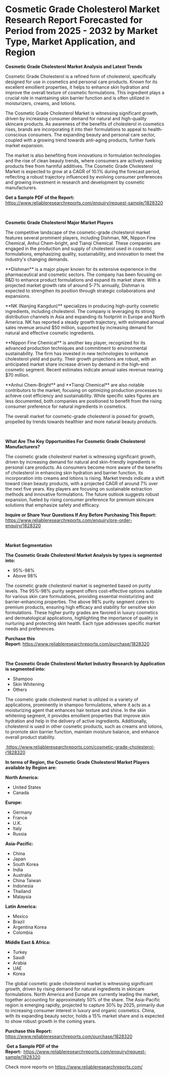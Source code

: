 <p><h1>Cosmetic Grade Cholesterol Market Research Report Forecasted for Period from 2025 -  2032 by Market Type, Market Application, and Region</h1></p><p><strong>Cosmetic Grade Cholesterol Market Analysis and Latest Trends</strong></p>
<p><p>Cosmetic Grade Cholesterol is a refined form of cholesterol, specifically designed for use in cosmetics and personal care products. Known for its excellent emollient properties, it helps to enhance skin hydration and improve the overall texture of cosmetic formulations. This ingredient plays a crucial role in maintaining skin barrier function and is often utilized in moisturizers, creams, and lotions.</p><p>The Cosmetic Grade Cholesterol Market is witnessing significant growth, driven by increasing consumer demand for natural and high-quality skincare products. As awareness of the benefits of cholesterol in cosmetics rises, brands are incorporating it into their formulations to appeal to health-conscious consumers. The expanding beauty and personal care sector, coupled with a growing trend towards anti-aging products, further fuels market expansion. </p><p>The market is also benefiting from innovations in formulation technologies and the rise of clean beauty trends, where consumers are actively seeking products free from harmful additives. The Cosmetic Grade Cholesterol Market is expected to grow at a CAGR of 10.1% during the forecast period, reflecting a robust trajectory influenced by evolving consumer preferences and growing investment in research and development by cosmetic manufacturers.</p></p>
<p><strong>Get a Sample PDF of the Report:&nbsp;</strong> <a href="https://www.reliableresearchreports.com/enquiry/request-sample/1828320?utm_campaign=2009&utm_medium=2&utm_source=Github&utm_content=ia&utm_term=03022025&utm_id=cosmetic-grade-cholesterol">https://www.reliableresearchreports.com/enquiry/request-sample/1828320</a></p>
<p>&nbsp;</p>
<p><strong>Cosmetic Grade Cholesterol Major Market Players</strong></p>
<p><p>The competitive landscape of the cosmetic-grade cholesterol market features several prominent players, including Dishman, NK, Nippon Fine Chemical, Anhui Chem-bright, and Tianqi Chemical. These companies are engaged in the production and supply of cholesterol used in cosmetic formulations, emphasizing quality, sustainability, and innovation to meet the industry's changing demands.</p><p>**Dishman** is a major player known for its extensive experience in the pharmaceutical and cosmetic sectors. The company has been focusing on R&D to enhance product formulations and expand its market share. With a projected market growth rate of around 5-7% annually, Dishman is expected to strengthen its position through strategic collaborations and expansions.</p><p>**NK (Nanjing Kangdun)** specializes in producing high-purity cosmetic ingredients, including cholesterol. The company is leveraging its strong distribution channels in Asia and expanding its footprint in Europe and North America. NK has reported a steady growth trajectory, with estimated annual sales revenue around $50 million, supported by increasing demand for natural and effective cosmetic ingredients.</p><p>**Nippon Fine Chemical** is another key player, recognized for its advanced production techniques and commitment to environmental sustainability. The firm has invested in new technologies to enhance cholesterol yield and purity. Their growth projections are robust, with an anticipated market share increase driven by demand in the high-end cosmetic segment. Recent estimates indicate annual sales revenue nearing $70 million.</p><p>**Anhui Chem-Bright** and **Tianqi Chemical** are also notable contributors to the market, focusing on optimizing production processes to achieve cost efficiency and sustainability. While specific sales figures are less documented, both companies are positioned to benefit from the rising consumer preference for natural ingredients in cosmetics.</p><p>The overall market for cosmetic-grade cholesterol is poised for growth, propelled by trends towards healthier and more natural beauty products.</p></p>
<p>&nbsp;</p>
<p><strong>What Are The Key Opportunities For Cosmetic Grade Cholesterol Manufacturers?</strong></p>
<p><p>The cosmetic grade cholesterol market is witnessing significant growth, driven by increasing demand for natural and skin-friendly ingredients in personal care products. As consumers become more aware of the benefits of cholesterol in enhancing skin hydration and barrier function, its incorporation into creams and lotions is rising. Market trends indicate a shift toward clean beauty products, with a projected CAGR of around 7% over the next five years. Key players are focusing on sustainable extraction methods and innovative formulations. The future outlook suggests robust expansion, fueled by rising consumer preference for premium skincare solutions that emphasize safety and efficacy.</p></p>
<p><strong>Inquire or Share Your Questions If Any Before Purchasing This Report:</strong> <a href="https://www.reliableresearchreports.com/enquiry/pre-order-enquiry/1828320?utm_campaign=2009&utm_medium=2&utm_source=Github&utm_content=ia&utm_term=03022025&utm_id=cosmetic-grade-cholesterol">https://www.reliableresearchreports.com/enquiry/pre-order-enquiry/1828320</a></p>
<p>&nbsp;</p>
<p><strong>Market Segmentation</strong></p>
<p><strong>The Cosmetic Grade Cholesterol Market Analysis by types is segmented into:</strong></p>
<p><ul><li>95%-98%</li><li>Above 98%</li></ul></p>
<p><p>The cosmetic grade cholesterol market is segmented based on purity levels. The 95%-98% purity segment offers cost-effective options suitable for various skin care formulations, providing essential moisturizing and barrier-enhancing properties. The above 98% purity segment caters to premium products, ensuring high efficacy and stability for sensitive skin formulations. These higher purity grades are favored in luxury cosmetics and dermatological applications, highlighting the importance of quality in nurturing and protecting skin health. Each type addresses specific market needs and preferences.</p></p>
<p><strong>Purchase this Report:&nbsp;</strong><a href="https://www.reliableresearchreports.com/purchase/1828320?utm_campaign=2009&utm_medium=2&utm_source=Github&utm_content=ia&utm_term=03022025&utm_id=cosmetic-grade-cholesterol">https://www.reliableresearchreports.com/purchase/1828320</a></p>
<p>&nbsp;</p>
<p><strong>The Cosmetic Grade Cholesterol Market Industry Research by Application is segmented into:</strong></p>
<p><ul><li>Shampoo</li><li>Skin Whitening</li><li>Others</li></ul></p>
<p><p>The cosmetic grade cholesterol market is utilized in a variety of applications, prominently in shampoo formulations, where it acts as a moisturizing agent that enhances hair texture and shine. In the skin whitening segment, it provides emollient properties that improve skin hydration and help in the delivery of active ingredients. Additionally, cholesterol is used in other cosmetic products, such as creams and lotions, to promote skin barrier function, maintain moisture balance, and enhance overall product stability.</p></p>
<p><a href="https://www.reliableresearchreports.com/cosmetic-grade-cholesterol-r1828320?utm_campaign=2009&utm_medium=2&utm_source=Github&utm_content=ia&utm_term=03022025&utm_id=cosmetic-grade-cholesterol">&nbsp;https://www.reliableresearchreports.com/cosmetic-grade-cholesterol-r1828320</a></p>
<p><strong>In terms of Region, the Cosmetic Grade Cholesterol Market Players available by Region are:</strong></p>
<p>
    <p> <strong> North America: </strong>
        <ul>
            <li>United States</li>
            <li>Canada</li>
        </ul>
        </p> 
    <p> <strong> Europe: </strong>
        <ul>
            <li>Germany</li>
            <li>France</li>
            <li>U.K.</li>
            <li>Italy</li>
            <li>Russia</li>
        </ul>
        </p> 
    <p> <strong> Asia-Pacific: </strong>
        <ul>
            <li>China</li>
            <li>Japan</li>
            <li>South Korea</li>
            <li>India</li>
            <li>Australia</li>
            <li>China Taiwan</li>
            <li>Indonesia</li>
            <li>Thailand</li>
            <li>Malaysia</li>
        </ul>
        </p> 
    <p> <strong> Latin America: </strong>
        <ul>
            <li>Mexico</li>
            <li>Brazil</li>
            <li>Argentina Korea</li>
            <li>Colombia</li>
        </ul>
        </p> 
    <p> <strong> Middle East & Africa: </strong>
        <ul>
            <li>Turkey</li>
            <li>Saudi</li>
            <li>Arabia</li>
            <li>UAE</li>
            <li>Korea</li>
        </ul>
    </p>
    </p>
<p><p>The global cosmetic grade cholesterol market is witnessing significant growth, driven by rising demand for natural ingredients in skincare formulations. North America and Europe are currently leading the market, together accounting for approximately 50% of the share. The Asia-Pacific region is emerging rapidly, projected to capture 30% by 2025, primarily due to increasing consumer interest in luxury and organic cosmetics. China, with its expanding beauty sector, holds a 15% market share and is expected to show robust growth in the coming years.</p></p>
<p><strong>Purchase this Report: </strong><a href="https://www.reliableresearchreports.com/purchase/1828320?utm_campaign=2009&utm_medium=2&utm_source=Github&utm_content=ia&utm_term=03022025&utm_id=cosmetic-grade-cholesterol">https://www.reliableresearchreports.com/purchase/1828320</a></p>
<p>&nbsp;<strong>Get a Sample PDF of the Report:&nbsp;&nbsp;</strong><a href="https://www.reliableresearchreports.com/enquiry/request-sample/1828320?utm_campaign=2009&utm_medium=2&utm_source=Github&utm_content=ia&utm_term=03022025&utm_id=cosmetic-grade-cholesterol">https://www.reliableresearchreports.com/enquiry/request-sample/1828320</a></p>
<p><strong></strong></p>
<p>Check more reports on <a href="https://www.reliableresearchreports.com/?utm_campaign=2009&utm_medium=2&utm_source=Github&utm_content=ia&utm_term=03022025&utm_id=cosmetic-grade-cholesterol">https://www.reliableresearchreports.com/</a></p>